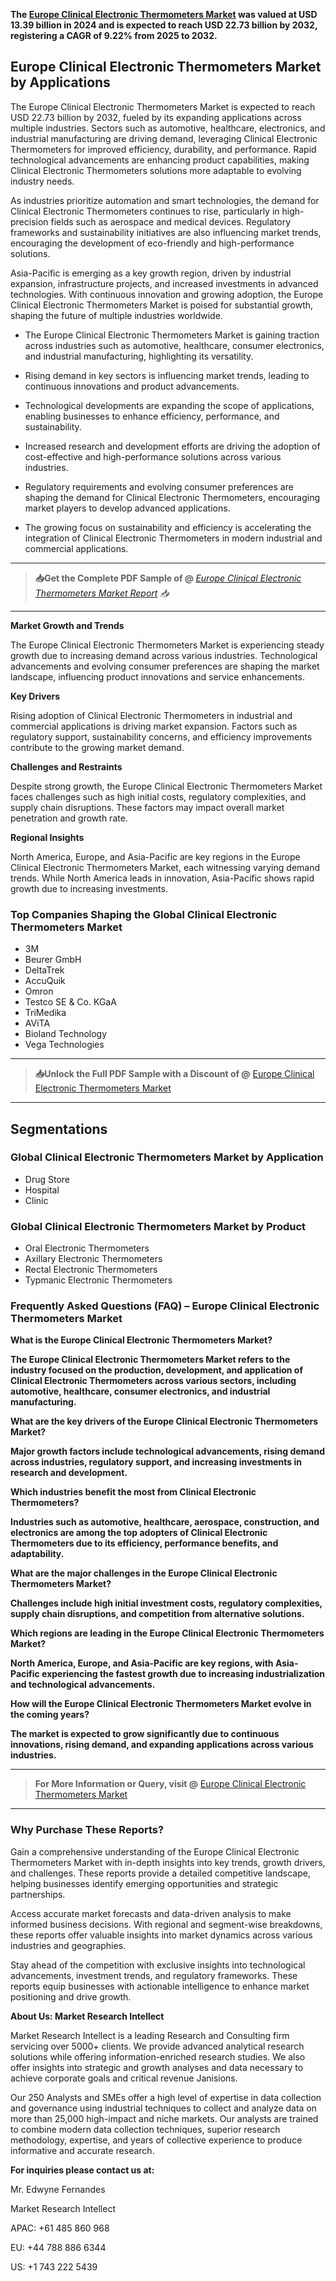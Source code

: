<p><strong>The <a href="https://www.marketresearchintellect.com/download-sample/?rid=568268&amp;utm_source=Pulse-April-Europe&amp;utm_medium=852">Europe Clinical Electronic Thermometers Market</a> was valued at USD 13.39 billion in 2024 and is expected to reach USD 22.73 billion by 2032, registering a CAGR of 9.22% from 2025 to 2032.</strong></p><h2>Europe Clinical Electronic Thermometers Market by Applications&nbsp;</h2><p><p>The Europe Clinical Electronic Thermometers Market is expected to reach USD 22.73 billion by 2032, fueled by its expanding applications across multiple industries. Sectors such as automotive, healthcare, electronics, and industrial manufacturing are driving demand, leveraging Clinical Electronic Thermometers for improved efficiency, durability, and performance. Rapid technological advancements are enhancing product capabilities, making Clinical Electronic Thermometers solutions more adaptable to evolving industry needs.</p><p>As industries prioritize automation and smart technologies, the demand for Clinical Electronic Thermometers continues to rise, particularly in high-precision fields such as aerospace and medical devices. Regulatory frameworks and sustainability initiatives are also influencing market trends, encouraging the development of eco-friendly and high-performance solutions.</p><p>Asia-Pacific is emerging as a key growth region, driven by industrial expansion, infrastructure projects, and increased investments in advanced technologies. With continuous innovation and growing adoption, the Europe Clinical Electronic Thermometers Market is poised for substantial growth, shaping the future of multiple industries worldwide.</p></p><ul><li><p>The Europe Clinical Electronic Thermometers Market is gaining traction across industries such as automotive, healthcare, consumer electronics, and industrial manufacturing, highlighting its versatility.</p></li><li><p>Rising demand in key sectors is influencing market trends, leading to continuous innovations and product advancements.</p></li><li><p>Technological developments are expanding the scope of applications, enabling businesses to enhance efficiency, performance, and sustainability.</p></li><li><p>Increased research and development efforts are driving the adoption of cost-effective and high-performance solutions across various industries.</p></li><li><p>Regulatory requirements and evolving consumer preferences are shaping the demand for Clinical Electronic Thermometers, encouraging market players to develop advanced applications.</p></li><li><p>The growing focus on sustainability and efficiency is accelerating the integration of Clinical Electronic Thermometers in modern industrial and commercial applications.</p></li></ul><hr /><blockquote><p><strong><span class="font-[700]">📥Get the Complete PDF Sample of @ </span></strong><em><span class="font-[700]"><a href="https://www.marketresearchintellect.com/download-sample/?rid=568268&amp;utm_source=Pulse-April-Europe&amp;utm_medium=852" target="_blank" data-tracking-control-name="article-ssr-frontend-pulse_little-text-block" data-tracking-will-navigate="" data-test-link="">Europe Clinical Electronic Thermometers Market Report</a>&nbsp;📥</span></em></p></blockquote><hr /><p class="" data-start="77" data-end="360"><strong data-start="77" data-end="105">Market Growth and Trends</strong></p><p class="" data-start="77" data-end="360">The Europe Clinical Electronic Thermometers Market is experiencing steady growth due to increasing demand across various industries. Technological advancements and evolving consumer preferences are shaping the market landscape, influencing product innovations and service enhancements.</p><p class="" data-start="362" data-end="606"><strong data-start="362" data-end="377">Key Drivers</strong></p><p class="" data-start="362" data-end="606">Rising adoption of Clinical Electronic Thermometers in industrial and commercial applications is driving market expansion. Factors such as regulatory support, sustainability concerns, and efficiency improvements contribute to the growing market demand.</p><p class="" data-start="608" data-end="849"><strong data-start="608" data-end="637">Challenges and Restraints</strong></p><p class="" data-start="608" data-end="849">Despite strong growth, the Europe Clinical Electronic Thermometers Market faces challenges such as high initial costs, regulatory complexities, and supply chain disruptions. These factors may impact overall market penetration and growth rate.</p><p class="" data-start="851" data-end="1095"><strong data-start="851" data-end="872">Regional Insights</strong></p><p class="" data-start="851" data-end="1095">North America, Europe, and Asia-Pacific are key regions in the Europe Clinical Electronic Thermometers Market, each witnessing varying demand trends. While North America leads in innovation, Asia-Pacific shows rapid growth due to increasing investments.</p><p><h3>Top Companies Shaping the Global Clinical Electronic Thermometers Market </h3><ul><li>3M</li><li>Beurer GmbH</li><li>DeltaTrek</li><li>AccuQuik</li><li>Omron</li><li>Testco SE & Co. KGaA</li><li>TriMedika</li><li>AViTA</li><li>Bioland Technology</li><li>Vega Technologies</li></ul></p><hr /><blockquote><p><strong>📥Unlock the Full PDF Sample with a Discount of @</strong> <a href="https://www.marketresearchintellect.com/ask-for-discount/?rid=568268&amp;utm_source=Pulse-April-Europe&amp;utm_medium=852">Europe Clinical Electronic Thermometers Market</a></p></blockquote><hr /><p><h2>Segmentations</h2><h3>Global Clinical Electronic Thermometers Market by Application</h3><ul><li>Drug Store</li><li>Hospital</li><li>Clinic</li></ul><h3>Global Clinical Electronic Thermometers Market by Product</h3><ul><li>Oral Electronic Thermometers</li><li>Axillary Electronic Thermometers</li><li>Rectal Electronic Thermometers</li><li>Typmanic Electronic Thermometers</li></ul></p><h3><strong>Frequently Asked Questions (FAQ) &ndash; Europe Clinical Electronic Thermometers Market</strong></h3><p><strong>What is the Europe Clinical Electronic Thermometers Market?</strong></p><p><strong>The Europe Clinical Electronic Thermometers Market refers to the industry focused on the production, development, and application of Clinical Electronic Thermometers across various sectors, including automotive, healthcare, consumer electronics, and industrial manufacturing.</strong></p><p><strong>What are the key drivers of the Europe Clinical Electronic Thermometers Market?</strong></p><p><strong>Major growth factors include technological advancements, rising demand across industries, regulatory support, and increasing investments in research and development.</strong></p><p><strong>Which industries benefit the most from Clinical Electronic Thermometers?</strong></p><p><strong>Industries such as automotive, healthcare, aerospace, construction, and electronics are among the top adopters of Clinical Electronic Thermometers due to its efficiency, performance benefits, and adaptability.</strong></p><p><strong>What are the major challenges in the Europe Clinical Electronic Thermometers Market?</strong></p><p><strong>Challenges include high initial investment costs, regulatory complexities, supply chain disruptions, and competition from alternative solutions.</strong></p><p><strong>Which regions are leading in the Europe Clinical Electronic Thermometers Market?</strong></p><p><strong>North America, Europe, and Asia-Pacific are key regions, with Asia-Pacific experiencing the fastest growth due to increasing industrialization and technological advancements.</strong></p><p><strong>How will the Europe Clinical Electronic Thermometers Market evolve in the coming years?</strong></p><p><strong>The market is expected to grow significantly due to continuous innovations, rising demand, and expanding applications across various industries.</strong></p><hr /><blockquote><p><span class="font-[700]"><strong>For More Information or Query, visit&nbsp;@</strong>&nbsp;</span><span class="font-[700]"><a href="https://www.marketresearchintellect.com/product/global-clinical-electronic-thermometers-market-size-forecast/?utm_source=Linkedin&utm_medium=852" target="_blank" data-tracking-control-name="article-ssr-frontend-pulse_little-text-block" data-tracking-will-navigate="" data-test-link="">Europe Clinical Electronic Thermometers Market</a></span></p></blockquote><hr /><h3><strong data-start="0" data-end="31">Why Purchase These Reports?</strong></h3><p class="" data-start="35" data-end="297">Gain a comprehensive understanding of the Europe Clinical Electronic Thermometers Market with in-depth insights into key trends, growth drivers, and challenges. These reports provide a detailed competitive landscape, helping businesses identify emerging opportunities and strategic partnerships.</p><p class="" data-start="299" data-end="540">Access accurate market forecasts and data-driven analysis to make informed business decisions. With regional and segment-wise breakdowns, these reports offer valuable insights into market dynamics across various industries and geographies.</p><p class="" data-start="542" data-end="784">Stay ahead of the competition with exclusive insights into technological advancements, investment trends, and regulatory frameworks. These reports equip businesses with actionable intelligence to enhance market positioning and drive growth.</p><p><strong><span class="font-[700]">About Us: Market Research Intellect</span></strong></p><p><span class="">Market Research Intellect is a leading Research and Consulting firm servicing over 5000+ clients. We provide advanced analytical research solutions while offering information-enriched research studies.&nbsp;</span>We also offer insights into strategic and growth analyses and data necessary to achieve corporate goals and critical revenue Janisions.</p><p><span class="">Our 250 Analysts and SMEs offer a high level of expertise in data collection and governance using industrial techniques to collect and analyze data on more than 25,000 high-impact and niche markets. Our analysts are trained to combine modern data collection techniques, superior research methodology, expertise, and years of collective experience to produce informative and accurate research.</span></p><p><strong>For inquiries please contact us at:</strong></p><p>Mr. Edwyne Fernandes</p><p>Market Research Intellect</p><p>APAC: +61 485 860 968</p><p>EU: +44 788 886 6344</p><p>US: +1 743 222 5439</p>